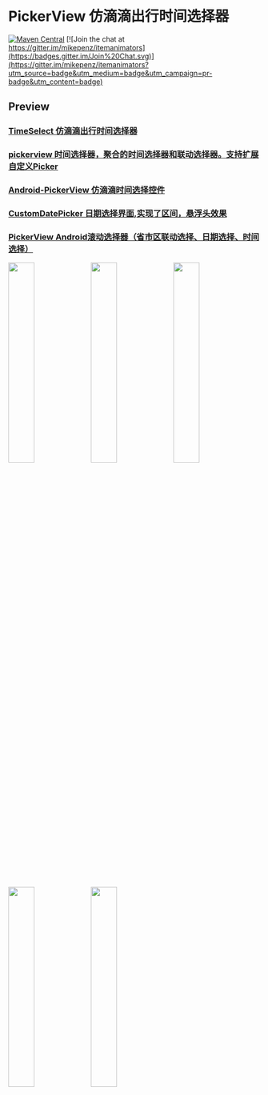 # PickerView 仿滴滴出行时间选择器 
[![Maven Central](https://maven-badges.herokuapp.com/maven-central/com.mikepenz/itemanimators/badge.svg?style=flat)](https://maven-badges.herokuapp.com/maven-central/com.mikepenz/itemanimators) [![Join the chat at https://gitter.im/mikepenz/itemanimators](https://badges.gitter.im/Join%20Chat.svg)](https://gitter.im/mikepenz/itemanimators?utm_source=badge&utm_medium=badge&utm_campaign=pr-badge&utm_content=badge)

## Preview
### [TimeSelect 仿滴滴出行时间选择器](https://blog.csdn.net/qq_37638009/article/details/81223027) 
### [pickerview 时间选择器，聚合的时间选择器和联动选择器。支持扩展自定义Picker](https://github.com/jaaksi/pickerview) 
### [Android-PickerView 仿滴滴时间选择控件](https://github.com/liangchengcheng/Android-PickerView) 
### [CustomDatePicker 日期选择界面,实现了区间，悬浮头效果](https://github.com/qinkangli/CustomDatePicker)
### [PickerView Android滚动选择器（省市区联动选择、日期选择、时间选择）](https://github.com/qinkangli/CustomDatePicker)

<img src="https://img-blog.csdn.net/20170622131139969?watermark/2/text/aHR0cDovL2Jsb2cuY3Nkbi5uZXQvRGVtbzAwNg==/font/5a6L5L2T/fontsize/400/fill/I0JBQkFCMA==/dissolve/70/gravity/Center" width="32%"> <img src="https://github.com/jaaksi/pickerview/raw/master/docs/MixedTimePicker.gif" width="32%"> <img src="https://github.com/liangchengcheng/Android-PickerView/raw/master/1.png" width="32%"> <img src="https://img-blog.csdn.net/20171116140837794?watermark/2/text/aHR0cDovL2Jsb2cuY3Nkbi5uZXQvYW5kcm9pZDc5MzA2MjE1OA==/font/5a6L5L2T/fontsize/400/fill/I0JBQkFCMA==/dissolve/70/gravity/SouthEast" width="32%">  <img src="https://github.com/duanhong169/PickerView/raw/master/art/date_time.gif" width="32%">

